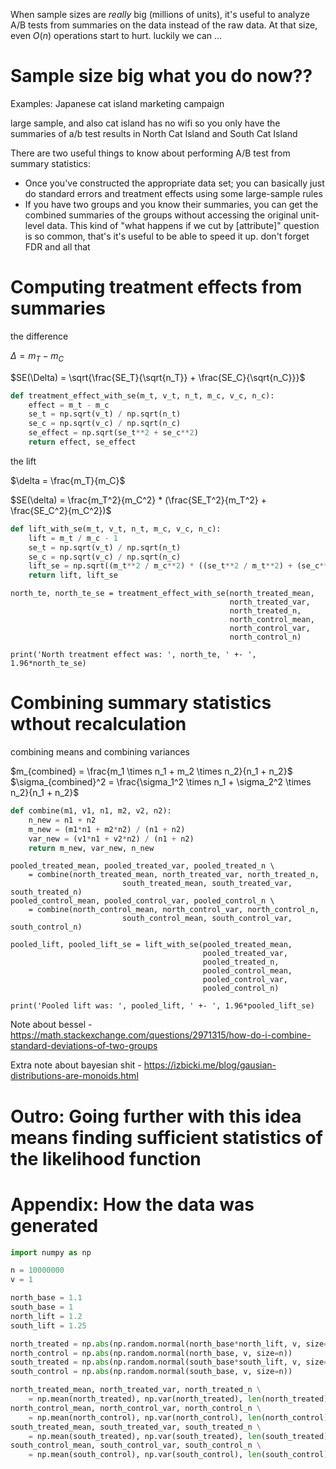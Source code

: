 When sample sizes are _really_ big (millions of units), it's useful to analyze A/B tests from summaries on the data instead of the raw data. At that size, even $O(n)$ operations start to hurt. luckily we can ...

# Sample size big what you do now??

Examples: Japanese cat island marketing campaign

large sample, and also cat island has no wifi so you only have the summaries of a/b test results in North Cat Island and South Cat Island

There are two useful things to know about performing A/B test from summary statistics:
* Once you've constructed the appropriate data set; you can basically just do standard errors and treatment effects using some large-sample rules
* If you have two groups and you know their summaries, you can get the combined summaries of the groups without accessing the original unit-level data. This kind of "what happens if we cut by [attribute]" question is so common, that's it's useful to be able to speed it up. don't forget FDR and all that


# Computing treatment effects from summaries

the difference

$\Delta = m_T - m_C$

$SE(\Delta) = \sqrt{\frac{SE_T}{\sqrt{n_T}} + \frac{SE_C}{\sqrt{n_C}}}$

```python
def treatment_effect_with_se(m_t, v_t, n_t, m_c, v_c, n_c):
    effect = m_t - m_c
    se_t = np.sqrt(v_t) / np.sqrt(n_t)
    se_c = np.sqrt(v_c) / np.sqrt(n_c)
    se_effect = np.sqrt(se_t**2 + se_c**2)
    return effect, se_effect
```

the lift

$\delta = \frac{m_T}{m_C}$

$SE(\delta) = \frac{m_T^2}{m_C^2} * (\frac{SE_T^2}{m_T^2} + \frac{SE_C^2}{m_C^2})$

```python
def lift_with_se(m_t, v_t, n_t, m_c, v_c, n_c):
    lift = m_t / m_c - 1
    se_t = np.sqrt(v_t) / np.sqrt(n_t)
    se_c = np.sqrt(v_c) / np.sqrt(n_c)
    lift_se = np.sqrt((m_t**2 / m_c**2) * ((se_t**2 / m_t**2) + (se_c**2 / m_c**2)))
    return lift, lift_se
```

```
north_te, north_te_se = treatment_effect_with_se(north_treated_mean, 
                                                 north_treated_var, 
                                                 north_treated_n,
                                                 north_control_mean, 
                                                 north_control_var, 
                                                 north_control_n)

print('North treatment effect was: ', north_te, ' +- ', 1.96*north_te_se)
```


# Combining summary statistics wthout recalculation



combining means and combining variances

$m_{combined} = \frac{m_1 \times n_1 + m_2 \times n_2}{n_1 + n_2}$
$\sigma_{combined}^2 = \frac{\sigma_1^2 \times n_1 + \sigma_2^2 \times n_2}{n_1 + n_2}$

```python
def combine(m1, v1, n1, m2, v2, n2):
    n_new = n1 + n2
    m_new = (m1*n1 + m2*n2) / (n1 + n2)
    var_new = (v1*n1 + v2*n2) / (n1 + n2)
    return m_new, var_new, n_new
```

```
pooled_treated_mean, pooled_treated_var, pooled_treated_n \
    = combine(north_treated_mean, north_treated_var, north_treated_n,
                         south_treated_mean, south_treated_var, south_treated_n)
pooled_control_mean, pooled_control_var, pooled_control_n \
    = combine(north_control_mean, north_control_var, north_control_n,
                         south_control_mean, south_control_var, south_control_n)

pooled_lift, pooled_lift_se = lift_with_se(pooled_treated_mean, 
                                           pooled_treated_var, 
                                           pooled_treated_n,
                                           pooled_control_mean, 
                                           pooled_control_var, 
                                           pooled_control_n)

print('Pooled lift was: ', pooled_lift, ' +- ', 1.96*pooled_lift_se)
```


Note about bessel - https://math.stackexchange.com/questions/2971315/how-do-i-combine-standard-deviations-of-two-groups

Extra note about bayesian shit - https://izbicki.me/blog/gausian-distributions-are-monoids.html

# Outro: Going further with this idea means finding sufficient statistics of the likelihood function

# Appendix: How the data was generated

```python
import numpy as np

n = 10000000
v = 1

north_base = 1.1
south_base = 1
north_lift = 1.2
south_lift = 1.25

north_treated = np.abs(np.random.normal(north_base*north_lift, v, size=n))
north_control = np.abs(np.random.normal(north_base, v, size=n))
south_treated = np.abs(np.random.normal(south_base*south_lift, v, size=n))
south_control = np.abs(np.random.normal(south_base, v, size=n))

north_treated_mean, north_treated_var, north_treated_n \
    = np.mean(north_treated), np.var(north_treated), len(north_treated)
north_control_mean, north_control_var, north_control_n \
    = np.mean(north_control), np.var(north_control), len(north_control)
south_treated_mean, south_treated_var, south_treated_n \
    = np.mean(south_treated), np.var(south_treated), len(south_treated)
south_control_mean, south_control_var, south_control_n \
    = np.mean(south_control), np.var(south_control), len(south_control)    
```

